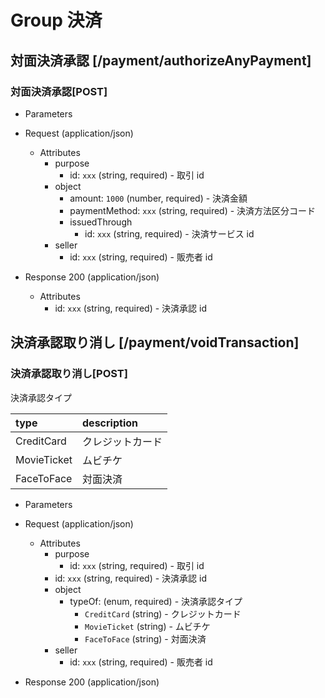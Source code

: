 # Group 決済

## 対面決済承認 [/payment/authorizeAnyPayment]

### 対面決済承認[POST]

-   Parameters


-   Request (application/json)

    -   Attributes
        -   purpose
            -   id: `xxx` (string, required) - 取引 id
        -   object
            -   amount: `1000` (number, required) - 決済金額
            -   paymentMethod: `xxx` (string, required) - 決済方法区分コード
            -   issuedThrough
                -   id: `xxx` (string, required) - 決済サービス id
        -   seller
            -   id: `xxx` (string, required) - 販売者 id

-   Response 200 (application/json)

    -   Attributes
        -   id: `xxx` (string, required) - 決済承認 id

<!-- include(../../../response/400.md) -->

## 決済承認取り消し [/payment/voidTransaction]

### 決済承認取り消し[POST]

決済承認タイプ

| type        | description      |
| :---------- | :--------------- |
| CreditCard  | クレジットカード |
| MovieTicket | ムビチケ         |
| FaceToFace  | 対面決済         |

-   Parameters


-   Request (application/json)

    -   Attributes
        -   purpose
            -   id: `xxx` (string, required) - 取引 id
        -   id: `xxx` (string, required) - 決済承認 id
        -   object
            -   typeOf: (enum, required) - 決済承認タイプ
                -   `CreditCard` (string) - クレジットカード
                -   `MovieTicket` (string) - ムビチケ
                -   `FaceToFace` (string) - 対面決済
        -   seller
            -   id: `xxx` (string, required) - 販売者 id

-   Response 200 (application/json)

<!-- include(../../../response/400.md) -->
